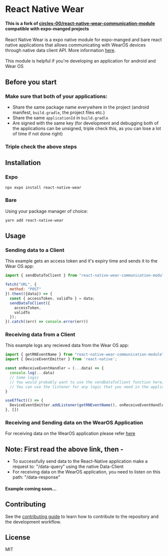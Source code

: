 # React Native Wear
#### This is a fork of [circles-00/react-native-wear-communication-module](https://github.com/circles-00/react-native-wear-communication-module) compatible with expo-manged projects

React Native Wear is a expo native module for expo-manged and bare react native applications that allows communicating with WearOS devices through native data client API. More information <a href="https://developers.google.com/android/reference/com/google/android/gms/wearable/DataClient">here</a>. <br/>
<br />
This module is helpful if you're developing an application for android and Wear OS

## Before you start
### Make sure that both of your applications:
- Share the same package name everywhere in the project (android manifest, `build.gradle`, the project files etc.)
- Share the same `applicationId` in `build.gradle`
- Are signed with the same key (for development and debugging both of the applications can be unsigned, triple check this, as you can lose a lot of time if not done right)

### Triple check the above steps
## Installation
### Expo
```sh
npx expo install react-native-wear
```
### Bare
Using your package manager of choice:
```sh
yarn add react-native-wear
```

## Usage
### Sending data to a Client
This example gets an access token and it's expiry time and sends it to the Wear OS app:
```js
import { sendDataToClient } from "react-native-wear-communication-module";

fetch("URL", {
  method: "POST"
}).then(({data}) => {
  const { accessToken, validTo } = data;
  sendDataToClient({
    accessToken,
    validTo
  });
}).catch((err) => console.error(err))

```

### Receiving data from a Client
This example logs any recieved data from the Wear OS app:
```js
import { getRNEventName } from "react-native-wear-communication-module";
import { DeviceEventEmitter } from 'react-native';

const onReceiveEventHandler = (...data) => {
  console.log(...data)
  // Some logic
  // You would probably want to use the sendDataToClient function here, but not necessarily,
  // You can use the listener for any logic that you need in the application
}

useEffect(() => {
  DeviceEventEmitter.addListener(getRNEventName(), onReceiveEventHandler);
}, [])

```

### Receiving and Sending data on the WearOS Application
For receiving data on the WearOS application please refer <a href="https://developer.android.com/training/wearables/data/events">here</a>

## Note: First read the above link, then -

- To successfully send data to the React-Native application make a request to: "/data-query" using the native Data-Client
- For receiving data on the WearOS application, you need to listen on this path: "/data-response"

#### Example coming soon...
## Contributing

See the [contributing guide](CONTRIBUTING.md) to learn how to contribute to the repository and the development workflow.

## License

MIT
